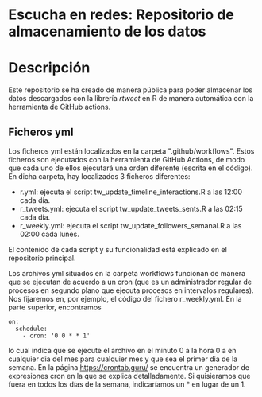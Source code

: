 # Escucha en redes: Repositorio de almacenamiento de los datos

# Descripción
Este repositorio se ha creado de manera pública para poder almacenar los datos descargados con la librería _rtweet_ en R de manera automática con la herramienta de GitHub actions.

## Ficheros yml
Los ficheros yml están localizados en la carpeta ".github/workflows". Estos ficheros son ejecutados con la herramienta de GitHub Actions, de modo que cada uno de ellos ejecutará una orden diferente (escrita en el código). En dicha carpeta, hay localizados 3 ficheros diferentes:

  * r.yml: ejecuta el script tw_update_timeline_interactions.R a las 12:00 cada día.
  * r_tweets.yml: ejecuta el script tw_update_tweets_sents.R a las 02:15 cada día.
  * r_weekly.yml: ejecuta el script tw_update_followers_semanal.R a las 02:00 cada lunes.

El contenido de cada script y su funcionalidad está explicado en el repositorio principal.

Los archivos yml situados en la carpeta workflows funcionan de manera que se ejecutan de acuerdo a un cron (que es un administrador regular de procesos en segundo plano que ejecuta procesos en intervalos regulares). Nos fijaremos en, por ejemplo, el código del fichero r_weekly.yml. En la parte superior, encontramos

```
on:
  schedule:
    - cron: '0 0 * * 1'
```

lo cual indica que se ejecute el archivo en el minuto 0 a la hora 0 a en cualquier dia del mes para cualquier mes y que sea el primer dia de la semana. En la página https://crontab.guru/ se encuentra un generador de expresiones cron en la que se explica detalladamente. Si quisieramos que fuera en todos los días de la semana, indicaríamos un * en lugar de un 1.
